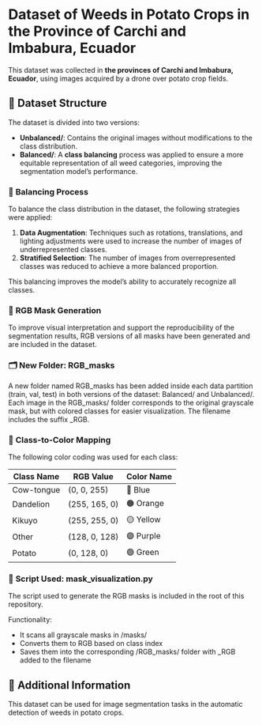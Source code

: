# Dataset of Weeds in Potato Crops in the Province of Carchi and Imbabura, Ecuador  

This dataset was collected in **the provinces of Carchi and Imbabura, Ecuador**, using images acquired by a drone over potato crop fields.  

## 📂 Dataset Structure  
The dataset is divided into two versions:  

- **Unbalanced/**: Contains the original images without modifications to the class distribution.  
- **Balanced/**: A **class balancing** process was applied to ensure a more equitable representation of all weed categories, improving the segmentation model’s performance.  

### 🔹 **Balancing Process**  
To balance the class distribution in the dataset, the following strategies were applied:  
1. **Data Augmentation**: Techniques such as rotations, translations, and lighting adjustments were used to increase the number of images of underrepresented classes.  
2. **Stratified Selection**: The number of images from overrepresented classes was reduced to achieve a more balanced proportion.  

This balancing improves the model’s ability to accurately recognize all classes.  

### 🎨 **RGB Mask Generation** 
To improve visual interpretation and support the reproducibility of the segmentation results, RGB versions of all masks have been generated and are included in the dataset.

### 🗂️ **New Folder: RGB_masks**
A new folder named RGB_masks has been added inside each data partition (train, val, test) in both versions of the dataset: Balanced/ and Unbalanced/.
Each image in the RGB_masks/ folder corresponds to the original grayscale mask, but with colored classes for easier visualization. The filename includes the suffix _RGB.

### 🎯 **Class-to-Color Mapping**
The following color coding was used for each class:

| Class Name     | RGB Value        | Color Name      |
|----------------|------------------|------------------|
| Cow-tongue     | (0, 0, 255)      | 🔵 Blue          |
| Dandelion      | (255, 165, 0)    | 🟠 Orange        |
| Kikuyo         | (255, 255, 0)    | 🟡 Yellow        |
| Other          | (128, 0, 128)    | 🟣 Purple        |
| Potato         | (0, 128, 0)      | 🟢 Green         |

### 🐍 **Script Used: mask_visualization.py**
The script used to generate the RGB masks is included in the root of this repository.

Functionality:

- It scans all grayscale masks in /masks/
- Converts them to RGB based on class index
- Saves them into the corresponding /RGB_masks/ folder with _RGB added to the filename

## 📄 Additional Information  
This dataset can be used for image segmentation tasks in the automatic detection of weeds in potato crops.  

